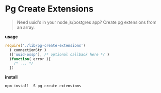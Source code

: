 # Pg Create Extensions

> Need uuid's in your node.js/postgres app? Create pg extensions from an array.

__usage__

```javascript
require('./lib/pg-create-extensions')
  ( connectionStr )
  (['uuid-ossp'], /* optional callback here */ )
  (function( error ){
    /* ... */
  })
```

__install__

```javascript
npm install -S pg-create-extensions
```